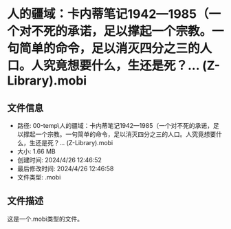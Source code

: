﻿# 人的疆域：卡内蒂笔记1942—1985（一个对不死的承诺，足以撑起一个宗教。一句简单的命令，足以消灭四分之三的人口。人究竟想要什么，生还是死？... (Z-Library).mobi

## 文件信息
- 路径: 00-temp\人的疆域：卡内蒂笔记1942—1985（一个对不死的承诺，足以撑起一个宗教。一句简单的命令，足以消灭四分之三的人口。人究竟想要什么，生还是死？... (Z-Library).mobi
- 大小: 1.66 MB
- 创建时间: 2024/4/26 12:46:52
- 最后修改时间: 2024/4/26 12:46:58
- 文件类型: .mobi

## 文件描述
这是一个.mobi类型的文件。

